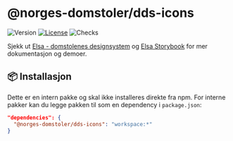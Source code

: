 # @norges-domstoler/dds-icons

![Version](https://img.shields.io/npm/v/@norges-domstoler/dds-icons) [![License](https://img.shields.io/npm/l/@norges-domstoler/dds-icons)](https://www.npmjs.com/package/@norges-domstoler/dds-icons) ![Checks](https://github.com/domstolene/designsystem/actions/workflows/release.yml/badge.svg)

Sjekk ut [Elsa - domstolenes designsystem](https://design.domstol.no/) og [Elsa Storybook](https://domstolene.github.io/designsystem) for mer dokumentasjon og demoer.

## 📦 Installasjon

Dette er en intern pakke og skal ikke installeres direkte fra npm.
For interne pakker kan du legge pakken til som en dependency i `package.json`:

```json
"dependencies": {
  "@norges-domstoler/dds-icons": "workspace:*"
}
```
